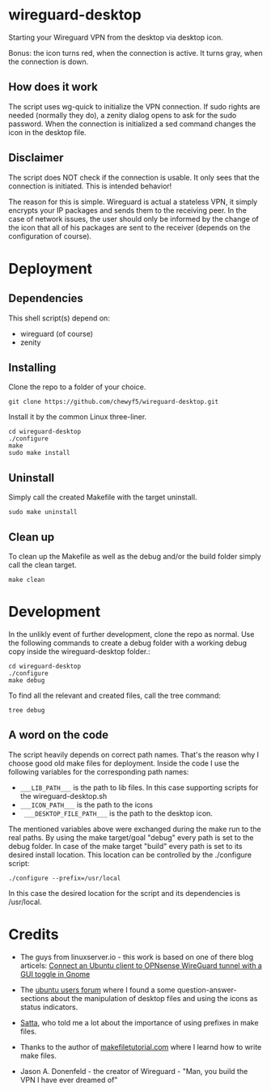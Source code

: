 # wireguard-desktop

Starting your Wireguard VPN from the desktop via desktop icon. 

Bonus: the icon turns red, when the connection is active. It turns gray, when the connection is down.

## How does it work

The script uses wg-quick to initialize the VPN connection. If sudo rights are needed (normally they do), a zenity dialog opens to ask for the sudo password. When the connection is initialized a sed command changes the icon in the desktop file.

## Disclaimer

The script does NOT check if the connection is usable. It only sees that the connection is initiated. This is intended behavior! 

The reason for this is simple. Wireguard is actual a stateless VPN, it simply encrypts your IP packages and sends them to the receiving peer. In the case of network issues, the user should only be informed by the change of the icon that all of his packages are sent to the receiver (depends on the configuration of course).   

# Deployment

## Dependencies

This shell script(s) depend on:
* wireguard (of course)
* zenity

## Installing
Clone the repo to a folder of your choice. 

``` 
git clone https://github.com/chewyf5/wireguard-desktop.git 
```

Install it by the common Linux three-liner. 

``` 
cd wireguard-desktop
./configure
make 
sudo make install
```

## Uninstall

Simply call the created Makefile with the target uninstall.

```
sudo make uninstall
```

## Clean up 

To clean up the Makefile as well as the debug and/or the build folder simply call the clean target.

```
make clean
```

# Development

In the unlikly event of further development, clone the repo as normal. Use the following commands to create a debug folder with a working debug copy inside the wireguard-desktop folder.:

``` 
cd wireguard-desktop
./configure
make debug
```

To find all the relevant and created files, call the tree command:

```
tree debug
```

## A word on the code

The script heavily depends on correct path names. That's the reason why I choose good old make files for deployment. Inside the code I use the following variables for the corresponding path names:

* ``` ___LIB_PATH___ ``` is the path to lib files. In this case supporting scripts for the <span>wireguard-desktop.sh</span>
* ``` ___ICON_PATH___ ``` is the path to the icons
* ```  ___DESKTOP_FILE_PATH___ ``` is the path to the desktop icon.

The mentioned variables above were exchanged during the make run to the real paths. By using the make target/goal "debug" every path is set to the debug folder. In case of the make target "build" every path is set to its desired install location. This location can be controlled by the ./configure script:

```
./configure --prefix=/usr/local
```

In this case the desired location for the script and its dependencies is /usr/local. 

# Credits

* The guys from linuxserver.io - this work is based on one of there blog articels: [Connect an Ubuntu client to OPNsense WireGuard tunnel with a GUI toggle in Gnome](https://blog.linuxserver.io/2019/11/24/connect-an-ubuntu-client-to-opnsense-wireguard-tunnel-with-a-gui-toggle-in-gnome/)

* The [ubuntu users forum](https://forum.ubuntuusers.de/) where I found a some question-answer-sections about the manipulation of desktop files and using the icons as status indicators.

* [Satta](https://github.com/satta), who told me a lot about the importance of using prefixes in make files.

* Thanks to the author of [makefiletutorial.com](https://makefiletutorial.com/) where I learnd how to write make files. 

* Jason A. Donenfeld - the creator of Wireguard - "Man, you build the VPN I have ever dreamed of"
